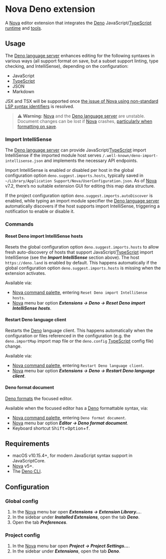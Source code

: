 # Nova Deno extension

A [Nova][Nova] editor extension that integrates the [Deno][Deno]
JavaScript/[TypeScript][TypeScript] [runtime](https://deno.land/manual/runtime)
and [tools](https://deno.land/manual/tools).

## Usage

The [Deno language server][Deno language server] enhances editing for the
following syntaxes in various ways (all support format on save, but a subset
support linting, type checking, and IntelliSense), depending on the
configuration:

- JavaScript
- [TypeScript][TypeScript]
- JSON
- Markdown

JSX and TSX will be supported once
[the issue of Nova using non-standard LSP syntax
identifiers](https://devforum.nova.app/t/how-to-workaround-nova-syntax-ids-differing-with-a-language-server/1100)
is resolved.

> **⚠️ Warning:** [Nova][Nova] and the
> [Deno language server][Deno language server] are unstable. Document changes
> can be lost if [Nova][Nova] crashes,
> [particularly when formatting on save](https://devforum.nova.app/t/texteditoredit-replace-causing-hard-crashes-in-nova-7-2/1093).

### Import IntelliSense

The [Deno language server][Deno language server] can provide
JavaScript/[TypeScript] import IntelliSense if the imported module host serves
`/.well-known/deno-import-intellisense.json` and implements the necessary API
endpoints.

Import IntelliSense is enabled or disabled per host in the global configuration
option `deno.suggest.imports.hosts`, typically saved in
`~/Library/Application Support/Nova/UserConfiguration.json`. As of [Nova][Nova]
v7.2, there’s no suitable extension GUI for editing this map data structure.

If the project configuration option `deno.suggest.imports.autoDiscover` is
enabled, while typing an import module specifier the
[Deno language server][Deno language server] automatically discovers if the host
supports import IntelliSense, triggering a notification to enable or disable it.

### Commands

#### Reset Deno import IntelliSense hosts

Resets the global configuration option `deno.suggest.imports.hosts` to allow
fresh auto-discovery of hosts that support JavaScript/[TypeScript] import
IntelliSense (see the _**Import IntelliSense**_ section above). The host
`https://deno.land` is enabled by default. This happens automatically if the
global configuration option `deno.suggest.imports.hosts` is missing when the
extension activates.

Available via:

- [Nova command palette][Nova command palettes], entering
  `Reset Deno import IntelliSense hosts`.
- [Nova][Nova] menu bar option _**Extensions → Deno → Reset Deno import
  IntelliSense hosts**_.

#### Restart Deno language client

Restarts the [Deno][Deno] language client. This happens automatically when the
configuration or files referenced in the configuration (e.g. the
`deno.importMap` import map file or the `deno.config` [TypeScript] config file)
change.

Available via:

- [Nova command palette][Nova command palettes], entering
  `Restart Deno language client`.
- [Nova][Nova] menu bar option _**Extensions → Deno → Restart Deno language
  client**_.

#### Deno format document

[Deno formats](https://deno.land/manual/tools/formatter) the focused editor.

Available when the focused editor has a [Deno][Deno] formattable syntax, via:

- [Nova command palette][Nova command palettes], entering
  `Deno format document`.
- [Nova][Nova] menu bar option _**Editor → Deno format document**_.
- Keyboard shortcut <kbd>Shift</kbd>+<kbd>Option</kbd>+<kbd>f</kbd>.

## Requirements

- macOS v10.15.4+, for modern JavaScript syntax support in JavaScriptCore.
- [Nova][Nova] v5+.
- The [Deno CLI](https://deno.land/#installation).

## Configuration

### Global config

1. In the [Nova][Nova] menu bar open _**Extensions → Extension Library…**_.
2. In the sidebar under _**Installed Extensions**_, open the tab _**Deno**_.
3. Open the tab _**Preferences**_.

### Project config

1. In the [Nova][Nova] menu bar open _**Project → Project Settings...**_.
2. In the sidebar under _**Extensions**_, open the tab _**Deno**_.

[Deno]: https://deno.land "Deno website"
[Deno language server]: https://github.com/denoland/deno/blob/main/cli/lsp/README.md "Deno language server docs"
[Nova]: https://nova.app "Nova website"
[Nova command palettes]: https://library.panic.com/nova/command-palettes "Nova command palettes docs"
[TypeScript]: https://www.typescriptlang.org "TypeScript website"

